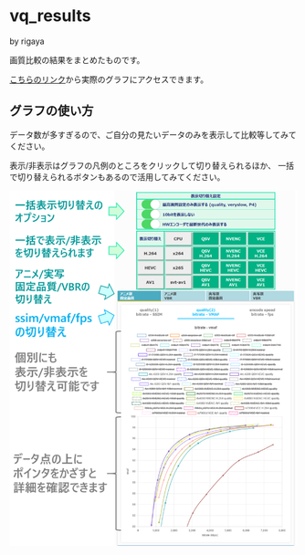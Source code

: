 
# vq_results  
by rigaya

画質比較の結果をまとめたものです。

[こちらのリンク](https://rigaya.github.io/vq_results/)から実際のグラフにアクセスできます。

## グラフの使い方  

データ数が多すぎるので、ご自分の見たいデータのみを表示して比較等してみてください。

表示/非表示はグラフの凡例のところをクリックして切り替えられるほか、
一括で切り替えられるボタンもあるので活用してみてください。

![操作方法](./img/vq_results_usage.webp)
